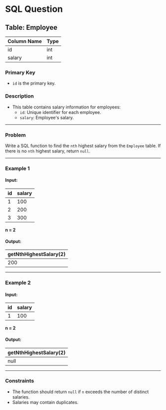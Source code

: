 # SQL Question

## Table: Employee

| Column Name | Type |
|-------------|------|
| id          | int  |
| salary      | int  |

### Primary Key
- `id` is the primary key.

### Description
- This table contains salary information for employees:
  - `id`: Unique identifier for each employee.
  - `salary`: Employee's salary.

---

### Problem
Write a SQL function to find the `nth` highest salary from the `Employee` table. If there is no `nth` highest salary, return `null`.

---

### Example 1

#### Input:
| id | salary |
|----|--------|
| 1  | 100    |
| 2  | 200    |
| 3  | 300    |

**n = 2**

#### Output:
| getNthHighestSalary(2) |
|------------------------|
| 200                    |

---

### Example 2

#### Input:
| id | salary |
|----|--------|
| 1  | 100    |

**n = 2**

#### Output:
| getNthHighestSalary(2) |
|------------------------|
| null                   |

---

### Constraints
- The function should return `null` if `n` exceeds the number of distinct salaries.
- Salaries may contain duplicates.
